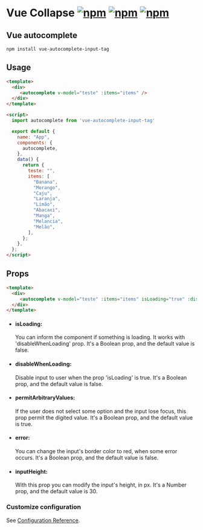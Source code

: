 # Vue Collapse [![npm](https://img.shields.io/npm/dt/vue-autocomplete-input-tag.svg)]() [![npm](https://img.shields.io/npm/v/vue-autocomplete-input-tag.svg)]() [![npm](https://img.shields.io/npm/l/vue-autocomplete-input-tag.svg)]()

## Vue autocomplete
```
npm install vue-autocomplete-input-tag
```

## Usage
```html
<template>
  <div>
     <autocomplete v-model="teste" :items="items" />
  </div>
</template>

<script>
  import autocomplete from 'vue-autocomplete-input-tag'

  export default {
    name: "App",
    components: {
      autocomplete,
    },
    data() {
      return {
        teste: "",
        items: [
          "Banana",
          "Morango",
          "Caju",
          "Laranja",
          "Limão",
          "Abacaxi",
          "Manga",
          "Melancia",
          "Melão",
        ],
      };
    },
  };
</script>
```

## Props
```html
<template>
  <div>
     <autocomplete v-model="teste" :items="items" isLoading="true" :disableWhenLoading="true" :permitArbitratyValues="false" :error="true" :inputHeight="40" />
  </div>
</template>
```
<ul>
<li><h4>isLoading:</h4> You can inform the component if something is loading. It works with 'disableWhenLoading' prop. It's a Boolean prop, and the default value is false.</li>

<li><h4>disableWhenLoading:</h4> Disable input to user when the prop 'isLoading' is true. It's a Boolean prop, and the default value is false.</li>

<li><h4>permitArbitraryValues:</h4> If the user does not select some option and the input lose focus, this prop permit the digited value. It's a Boolean prop, and the default value is true.</li>

<li><h4>error:</h4> You can change the input's border color to red, when some error occurs. It's a Boolean prop, and the default value is false.</li>

<li><h4>inputHeight:</h4> With this prop you can modify the input's height, in px. It's a Number prop, and the default value is 30. </li>
</ul>

### Customize configuration
See [Configuration Reference](https://cli.vuejs.org/config/).
